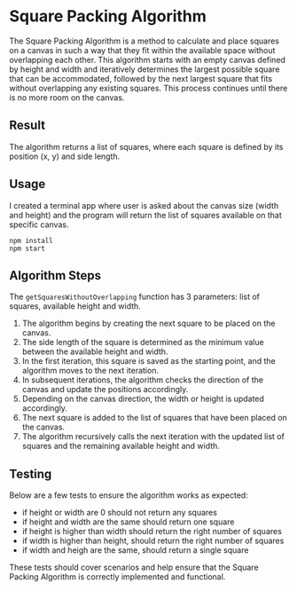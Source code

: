 # Square Packing Algorithm

The Square Packing Algorithm is a method to calculate and place squares on a canvas in such a way that they fit within the available space without overlapping each other. 
This algorithm starts with an empty canvas defined by height and width and iteratively determines the largest possible square that can be accommodated, followed by the next largest square that fits without overlapping any existing squares. 
This process continues until there is no more room on the canvas.

## Result
The algorithm returns a list of squares, where each square is defined by its position (x, y) and side length.

## Usage

I created a terminal app where user is asked about the canvas size (width and height) and the program will return the list of squares available on that specific canvas.

    npm install
    npm start

## Algorithm Steps

The `getSquaresWithoutOverlapping` function has 3 parameters: list of squares, available height and width.

1. The algorithm begins by creating the next square to be placed on the canvas.
2. The side length of the square is determined as the minimum value between the available height and width.
3. In the first iteration, this square is saved as the starting point, and the algorithm moves to the next iteration.
4. In subsequent iterations, the algorithm checks the direction of the canvas and update the positions accordingly.
5. Depending on the canvas direction, the width or height is updated accordingly.
6. The next square is added to the list of squares that have been placed on the canvas.
7. The algorithm recursively calls the next iteration with the updated list of squares and the remaining available height and width.

## Testing

Below are a few tests to ensure the algorithm works as expected:
- if height or width are 0 should not return any squares
- if height and width are the same should return one square
- if height is higher than width should return the right number of squares
- if width is higher than height, should return the right number of squares
- if width and heigh are the same, should return a single square

These tests should cover scenarios and help ensure that the Square Packing Algorithm is correctly implemented and functional.
